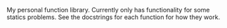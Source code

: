 My personal function library. Currently only has functionality for some statics problems. See the docstrings for each function for how they work.
